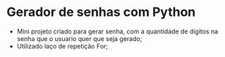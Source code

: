 # Gerador de senhas com Python

- Mini projeto criado para gerar senha, com a quantidade de digitos na senha que o usuario quer que seja gerado;
- Utilizado laço de repetição For;
